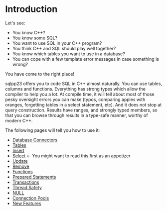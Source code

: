 # Introduction
Let's see:
* You know C++?
* You know some SQL?
* You want to use SQL in your C++ program?
* You think C++ and SQL should play well together?
* You know which tables you want to use in a database?
* You can cope with a few template error messages in case something is wrong?

You have come to the right place!

sqlpp23 offers you to code SQL in C++ almost naturally. You can use tables, columns and functions. Everything has strong types which allow the compiler to help you a lot. At compile time, it will tell about most of those pesky oversight errors you can make (typos, comparing apples with oranges, forgetting tables in a select statement, etc). And it does not stop at query construction. Results have ranges, and strongly typed members, so that you can browse through results in a type-safe manner, worthy of modern C++.

The following pages will tell you how to use it:
* [Database Connectors](Database.md)
* [Tables](Tables.md)
* [Insert](Insert.md)
* [Select](Select.md) <- You might want to read this first as an appetizer
* [Update](Update.md)
* [Remove](Remove.md)
* [Functions](Functions.md)
* [Prepared Statements](Prepared-Statements.md)
* [Transactions](Transactions.md)
* [Thread Safety](Threads.md)
* [NULL](NULL.md)
* [Connection Pools](Connection-Pools.md)
* [New Features](New-Features.md)
